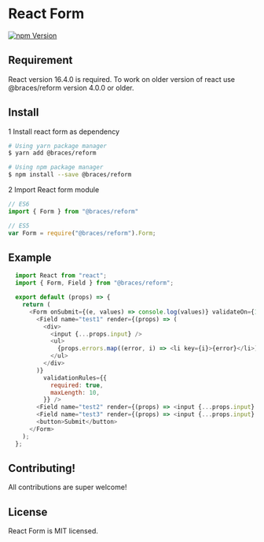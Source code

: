 # React Form
<!-- [![Build Status](https://travis-ci.org/codebraces/reform.svg?branch=master)](https://travis-ci.org/codebraces/reform) -->
[![npm Version](https://img.shields.io/npm/v/@braces/reform.svg)](https://www.npmjs.com/package/@braces/reform)

## Requirement
React version 16.4.0 is required. To work on older version of react use @braces/reform version 4.0.0 or older.


## Install
1 Install react form as dependency
  ```bash
  # Using yarn package manager
  $ yarn add @braces/reform

  # Using npm package manager
  $ npm install --save @braces/reform
  ```
2 Import React form module
  ```javascript
  // ES6
  import { Form } from "@braces/reform"

  // ES5
  var Form = require("@braces/reform").Form;
  ```
## Example

```javascript
  import React from "react";
  import { Form, Field } from "@braces/reform";

  export default (props) => {
    return (
      <Form onSubmit={(e, values) => console.log(values)} validateOn={1}>
        <Field name="test1" render={(props) => (
          <div>
            <input {...props.input} />
            <ul>
              {props.errors.map((error, i) => <li key={i}>{error}</li>)}
            </ul>
          </div>
        )}
          validationRules={{
            required: true,
            maxLength: 10,
          }} />
        <Field name="test2" render={(props) => <input {...props.input} />} />
        <Field name="test3" render={(props) => <input {...props.input} />} />
        <button>Submit</button>
      </Form>
    );
  };
```

## Contributing!
All contributions are super welcome!


## License

React Form is MIT licensed.